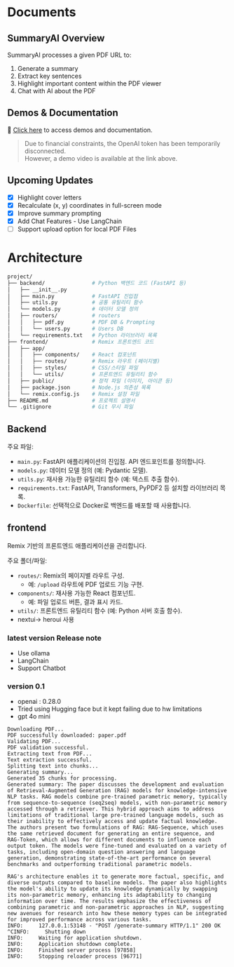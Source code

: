 # Documents

## SummaryAI Overview

SummaryAI processes a given PDF URL to:

1. Generate a summary
2. Extract key sentences
3. Highlight important content within the PDF viewer
4. Chat with AI about the PDF

## Demos & Documentation

📌 [Click here](https://bit.ly/summary-ai-june-park) to access demos and documentation.

> Due to financial constraints, the OpenAI token has been temporarily disconnected.  
> However, a demo video is available at the link above.

## Upcoming Updates

- [x] Highlight cover letters
- [x] Recalculate (x, y) coordinates in full-screen mode
- [x] Improve summary prompting
- [x] Add Chat Features - Use LangChain
- [ ] Support upload option for local PDF Files

# Architecture

```bash
project/
├── backend/               # Python 백엔드 코드 (FastAPI 등)
│   ├── __init__.py
│   ├── main.py            # FastAPI 진입점
│   ├── utils.py           # 공통 유틸리티 함수
│   └── models.py          # 데이터 모델 정의
│   ├── routers/           # routers
│   │   ├── pdf.py         # PDF DB & Prompting
│   │   └── users.py       # Users DB
│   └── requirements.txt   # Python 라이브러리 목록
├── frontend/              # Remix 프론트엔드 코드
│   ├── app/
│   │   ├── components/    # React 컴포넌트
│   │   ├── routes/        # Remix 라우트 (페이지별)
│   │   ├── styles/        # CSS/스타일 파일
│   │   └── utils/         # 프론트엔드 유틸리티 함수
│   ├── public/            # 정적 파일 (이미지, 아이콘 등)
│   ├── package.json       # Node.js 의존성 목록
│   └── remix.config.js    # Remix 설정 파일
├── README.md              # 프로젝트 설명서
└── .gitignore             # Git 무시 파일
```

## Backend

주요 파일:

- `main.py`: FastAPI 애플리케이션의 진입점. API 엔드포인트를 정의합니다.
- `models.py`: 데이터 모델 정의 (예: Pydantic 모델).
- `utils.py`: 재사용 가능한 유틸리티 함수 (예: 텍스트 추출 함수).
- `requirements.txt`: FastAPI, Transformers, PyPDF2 등 설치할 라이브러리 목록.
- `Dockerfile`: 선택적으로 Docker로 백엔드를 배포할 때 사용합니다.

## frontend

Remix 기반의 프론트엔드 애플리케이션을 관리합니다.

주요 폴더/파일:

- `routes/`: Remix의 페이지별 라우트 구성.
  - 예: `/upload` 라우트에 PDF 업로드 기능 구현.
- `components/`: 재사용 가능한 React 컴포넌트.
  - 예: 파일 업로드 버튼, 결과 표시 카드.
- `utils/`: 프론트엔드 유틸리티 함수 (예: Python 서버 호출 함수).
- nextui-> heroui 사용

### latest version Release note

- Use ollama
- LangChain
- Support Chatbot

### version 0.1

- openai : 0.28.0
- Tried using Hugging face but it kept failing due to hw limitations
- gpt 4o mini

```
Downloading PDF...
PDF successfully downloaded: paper.pdf
Validating PDF...
PDF validation successful.
Extracting text from PDF...
Text extraction successful.
Splitting text into chunks...
Generating summary...
Generated 35 chunks for processing.
Generated summary: The paper discusses the development and evaluation of Retrieval-Augmented Generation (RAG) models for knowledge-intensive NLP tasks. RAG models combine pre-trained parametric memory, typically from sequence-to-sequence (seq2seq) models, with non-parametric memory accessed through a retriever. This hybrid approach aims to address limitations of traditional large pre-trained language models, such as their inability to effectively access and update factual knowledge. The authors present two formulations of RAG: RAG-Sequence, which uses the same retrieved document for generating an entire sequence, and RAG-Token, which allows for different documents to influence each output token. The models were fine-tuned and evaluated on a variety of tasks, including open-domain question answering and language generation, demonstrating state-of-the-art performance on several benchmarks and outperforming traditional parametric models.

RAG's architecture enables it to generate more factual, specific, and diverse outputs compared to baseline models. The paper also highlights the model's ability to update its knowledge dynamically by swapping its non-parametric memory, enhancing its adaptability to changing information over time. The results emphasize the effectiveness of combining parametric and non-parametric approaches in NLP, suggesting new avenues for research into how these memory types can be integrated for improved performance across various tasks.
INFO:     127.0.0.1:53148 - "POST /generate-summary HTTP/1.1" 200 OK
^CINFO:     Shutting down
INFO:     Waiting for application shutdown.
INFO:     Application shutdown complete.
INFO:     Finished server process [97858]
INFO:     Stopping reloader process [96771]
```
